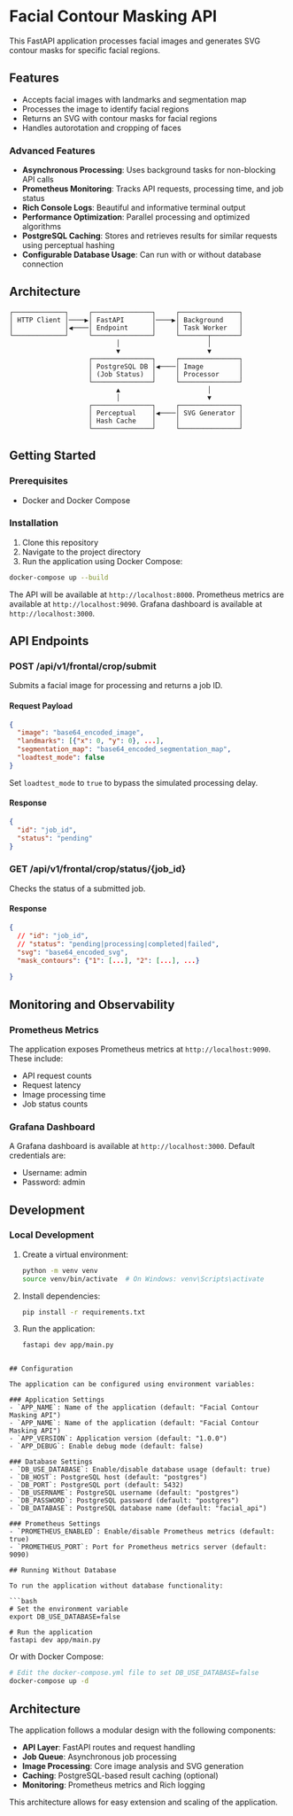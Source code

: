# Facial Contour Masking API

This FastAPI application processes facial images and generates SVG contour masks for specific facial regions.

## Features

- Accepts facial images with landmarks and segmentation map
- Processes the image to identify facial regions
- Returns an SVG with contour masks for facial regions
- Handles autorotation and cropping of faces

### Advanced Features

- **Asynchronous Processing**: Uses background tasks for non-blocking API calls
- **Prometheus Monitoring**: Tracks API requests, processing time, and job status
- **Rich Console Logs**: Beautiful and informative terminal output
- **Performance Optimization**: Parallel processing and optimized algorithms
- **PostgreSQL Caching**: Stores and retrieves results for similar requests using perceptual hashing
- **Configurable Database Usage**: Can run with or without database connection

## Architecture

```
┌─────────────┐     ┌───────────────┐     ┌───────────────┐
│ HTTP Client │────▶│ FastAPI       │────▶│ Background    │
│             │◀────│ Endpoint      │     │ Task Worker   │
└─────────────┘     └───────────────┘     └───────┬───────┘
                           │                      │
                           ▼                      ▼
                    ┌───────────────┐     ┌───────────────┐
                    │ PostgreSQL DB │◀────│ Image         │
                    │ (Job Status)  │     │ Processor     │
                    └───────────────┘     └───────────────┘
                           ▲                      │
                           │                      ▼
                    ┌───────────────┐     ┌───────────────┐
                    │ Perceptual    │◀────│ SVG Generator │
                    │ Hash Cache    │     │               │
                    └───────────────┘     └───────────────┘
```


## Getting Started

### Prerequisites

- Docker and Docker Compose

### Installation

1. Clone this repository
2. Navigate to the project directory
3. Run the application using Docker Compose:

```bash
docker-compose up --build
```

The API will be available at `http://localhost:8000`.
Prometheus metrics are available at `http://localhost:9090`.
Grafana dashboard is available at `http://localhost:3000`.

## API Endpoints

### POST /api/v1/frontal/crop/submit

Submits a facial image for processing and returns a job ID.

#### Request Payload

```json
{
  "image": "base64_encoded_image",
  "landmarks": [{"x": 0, "y": 0}, ...],
  "segmentation_map": "base64_encoded_segmentation_map",
  "loadtest_mode": false
}
```

Set `loadtest_mode` to `true` to bypass the simulated processing delay.

#### Response

```json
{
  "id": "job_id",
  "status": "pending"
}
```

### GET /api/v1/frontal/crop/status/{job_id}

Checks the status of a submitted job.

#### Response

```json
{
  // "id": "job_id",
  // "status": "pending|processing|completed|failed",
  "svg": "base64_encoded_svg",
  "mask_contours": {"1": [...], "2": [...], ...}
  
}
```

## Monitoring and Observability

### Prometheus Metrics

The application exposes Prometheus metrics at `http://localhost:9090`. These include:

- API request counts
- Request latency
- Image processing time
- Job status counts

### Grafana Dashboard

A Grafana dashboard is available at `http://localhost:3000`. Default credentials are:

- Username: admin
- Password: admin

## Development

### Local Development

1. Create a virtual environment:
   ```bash
   python -m venv venv
   source venv/bin/activate  # On Windows: venv\Scripts\activate
   ```

2. Install dependencies:
   ```bash
   pip install -r requirements.txt
   ```

3. Run the application:
   ```bash
   fastapi dev app/main.py
   ```

```

## Configuration

The application can be configured using environment variables:

### Application Settings
- `APP_NAME`: Name of the application (default: "Facial Contour Masking API")
- `APP_NAME`: Name of the application (default: "Facial Contour Masking API")
- `APP_VERSION`: Application version (default: "1.0.0")
- `APP_DEBUG`: Enable debug mode (default: false)

### Database Settings
- `DB_USE_DATABASE`: Enable/disable database usage (default: true)
- `DB_HOST`: PostgreSQL host (default: "postgres")
- `DB_PORT`: PostgreSQL port (default: 5432)
- `DB_USERNAME`: PostgreSQL username (default: "postgres")
- `DB_PASSWORD`: PostgreSQL password (default: "postgres")
- `DB_DATABASE`: PostgreSQL database name (default: "facial_api")

### Prometheus Settings
- `PROMETHEUS_ENABLED`: Enable/disable Prometheus metrics (default: true)
- `PROMETHEUS_PORT`: Port for Prometheus metrics server (default: 9090)

## Running Without Database

To run the application without database functionality:

```bash
# Set the environment variable
export DB_USE_DATABASE=false

# Run the application
fastapi dev app/main.py
```

Or with Docker Compose:

```bash
# Edit the docker-compose.yml file to set DB_USE_DATABASE=false
docker-compose up -d
```

## Architecture

The application follows a modular design with the following components:

- **API Layer**: FastAPI routes and request handling
- **Job Queue**: Asynchronous job processing
- **Image Processing**: Core image analysis and SVG generation
- **Caching**: PostgreSQL-based result caching (optional)
- **Monitoring**: Prometheus metrics and Rich logging

This architecture allows for easy extension and scaling of the application.
